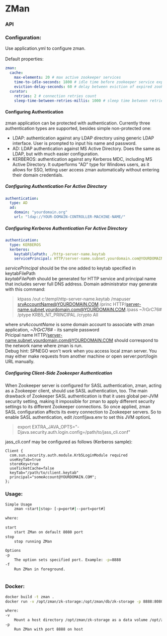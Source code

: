 
# ZMan  
  
### API  
  
  
  
### Configuration:  
Use application.yml to configure zman.<br>  
Default properties:  
```yaml  
zman:  
  cache:  
    max-elements: 20 # max active zookeeper services  
    time-to-idle-seconds: 1800 # idle time before zookeeper service expires  
    eviction-delay-seconds: 60 # delay between eviction of expired zookeeper services  
  curator:  
    retries: 2 # connection retries count  
    sleep-time-between-retries-millis: 1000 # sleep time between retries (millis)  
```  
#### Configuring Authentication  
zman application can be protected with authentication. Currently three authentication types are supported, besides simple non-protected one:  
* LDAP: authentication against any LDAP directory using generic LDAP interface. User is prompted to input his name and password.  
* AD: LDAP authentication against MS Active Directory. Does the same as LDAP, but with much easier configuration.  
* KERBEROS: authentication against any Kerberos MDC, including MS Active Directory. It outperforms "AD" type for Windows users, as it allows for SSO, letting user access zman automatically without entering their domain credentials.  
##### Configuring Authentication For Active Directory  
```yaml  
authentication:  
  type: AD  
  ad:  
    domain: "yourdomain.org"  
    url: "ldap://YOUR-DOMAIN-CONTROLLER-MACHINE-NAME/"  
```  
##### Configuring Kerberos Authentication For Active Directory  
```yaml  
authentication:  
  type: KERBEROS  
  kerberos:  
    keytabFilePath: ./http-server-name.keytab  
    servicePrincipal: HTTP/server-name.subnet.yourdomain.com@YOURDOMAIN.COM  
```  
*servicePrincipal* should be the one added to keytab specified in keytabFilePath  
*keytabFilePath* should be generated for HTTP service and principal name that includes server full DNS address. Domain administrator may generate with this command:  
> ktpass /out c:\temp\http-server-name.keytab /mapuser srvAccountName@YOURDOMAIN.COM /princ HTTP/server-name.subnet.yourdomain.com@YOURDOMAIN.COM /pass ~7rGrC76# /ptype KRB5_NT_PRINCIPAL /crypto All  
  
where *srvAccountName* is some domain account to associate with zman application, *~7rGrC76#* - its sample password  
Pricipal name HTTP/server-name.subnet.yourdomain.com@YOURDOMAIN.COM should correspond to the network name where zman is run.  
Debug hint: SPNEGO won't work when you access local zman server. You may either make requests from another machine or open server:port/login URL manually.  

##### Configuring Client-Side Zookeeper Authentication
When Zookeeper server is configured for SASL authentication, zman, acting as a Zookeeper client, should use SASL authentication, too. The main drawback of Zookeeper SASL authentication is that it uses global per-JVM security setting, making it impossible for zman to apply different security settings to its different Zookeeper connections. So once applied, zman SASL configuration affects its every connection to Zookeeper servers.
So to enable SASL authentication, edit /conf/java.env to set this JVM optionL
> export EXTRA_JAVA_OPTS="-Djava.security.auth.login.config=/path/to/jass_cli.conf"

jass_cli.conf may be configured as follows (Kerberos sample):

```
Client {
  com.sun.security.auth.module.Krb5LoginModule required
  useKeyTab=true
  storeKey=true
  useTicketCache=false
  keyTab="/path/to/client.keytab"
  principal="someAccount@YOURDOMAIN.COM";
}; 
```
  
### Usage:  
```bash  
Simple Usage  
    zman <start|stop> [-p=port#|--port=port#]  
      
where:  
  
start  
    start ZMan on default 8080 port  
stop  
    stop running ZMan  
  
Options  
-p  
    The option sets specified port. Example: -p=8888  
-f  
    Run ZMan in foreground.  
          
```  
  
### Docker:  
```bash  
docker build -t zman .  
docker run -v /opt/zman/zk-storage:/opt/zman/db/zk-storage -p 8888:8080 -d --name zman zman  
  
where:  
-v  
    Mount a host directory /opt/zman/zk-storage as a data volume /opt/zman/db/zk-storage  
-p  
    Run ZMan with port 8888 on host  
```